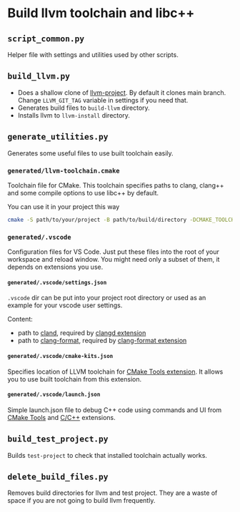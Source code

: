 # Build llvm toolchain and libc++

## `script_common.py`
Helper file with settings and utilities used by other scripts.

## `build_llvm.py`

- Does a shallow clone of [llvm-project](https://github.com/llvm/llvm-project). By default it clones main branch. Change `LLVM_GIT_TAG` variable in settings if you need that.
- Generates build files to `build-llvm` directory.
- Installs llvm to `llvm-install` directory.

## `generate_utilities.py`

Generates some useful files to use built toolchain easily.

### `generated/llvm-toolchain.cmake`

Toolchain file for CMake. This toolchain specifies paths to clang, clang++ and some compile options to use libc++ by default.

You can use it in your project this way

```bash
cmake -S path/to/your/project -B path/to/build/directory -DCMAKE_TOOLCHAIN_FILE=path/to/toolchain/file
```

### `generated/.vscode`

Configuration files for VS Code. Just put these files into the root of your workspace and reload window. You might need only a subset of them, it depends on extensions you use.

#### `generated/.vscode/settings.json`

`.vscode` dir can be put into your project root directory or used as an example for your vscode user settings. 

Content:
- path to [cland](https://clangd.llvm.org/), required by [clangd extension](https://marketplace.visualstudio.com/items?itemName=llvm-vs-code-extensions.vscode-clangd)
- path to [clang-format](https://clang.llvm.org/docs/ClangFormat.html), required by [clang-format extension](https://marketplace.visualstudio.com/items?itemName=xaver.clang-format)


#### `generated/.vscode/cmake-kits.json`

Specifies location of LLVM toolchain for [CMake Tools extension](https://marketplace.visualstudio.com/items?itemName=ms-vscode.cmake-tools). It allows you to use built toolchain from this extension.

#### `generated/.vscode/launch.json`

Simple launch.json file to debug C++ code using commands and UI from [CMake Tools](https://marketplace.visualstudio.com/items?itemName=ms-vscode.cmake-tools) and [C/C++](https://marketplace.visualstudio.com/items?itemName=ms-vscode.cpptools) extensions.


## `build_test_project.py`

Builds `test-project` to check that installed toolchain actually works.

## `delete_build_files.py`

Removes build directories for llvm and test project. They are a waste of space if you are not going to build llvm frequently.
